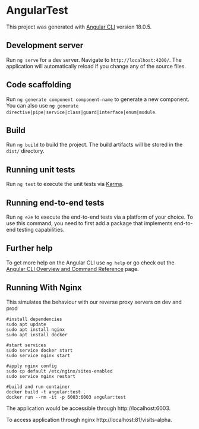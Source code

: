 # AngularTest

This project was generated with [Angular CLI](https://github.com/angular/angular-cli) version 18.0.5.

## Development server

Run `ng serve` for a dev server. Navigate to `http://localhost:4200/`. The application will automatically reload if you change any of the source files.

## Code scaffolding

Run `ng generate component component-name` to generate a new component. You can also use `ng generate directive|pipe|service|class|guard|interface|enum|module`.

## Build

Run `ng build` to build the project. The build artifacts will be stored in the `dist/` directory.

## Running unit tests

Run `ng test` to execute the unit tests via [Karma](https://karma-runner.github.io).

## Running end-to-end tests

Run `ng e2e` to execute the end-to-end tests via a platform of your choice. To use this command, you need to first add a package that implements end-to-end testing capabilities.

## Further help

To get more help on the Angular CLI use `ng help` or go check out the [Angular CLI Overview and Command Reference](https://angular.dev/tools/cli) page.

## Running With Nginx
This simulates the behaviour with our reverse proxy servers on dev and prod
```shell
#install dependencies
sudo apt update
sudo apt install nginx
sudo apt install docker

#start services
sudo service docker start
sudo service nginx start

#apply nginx config
sudo cp default /etc/nginx/sites-enabled
sudo service nginx restart

#build and run container
docker build -t angular:test .
docker run --rm -it -p 6003:6003 angular:test
```

The application would be accessible through http://localhost:6003.

To access application through nginx http://localhost:81/visits-alpha.
